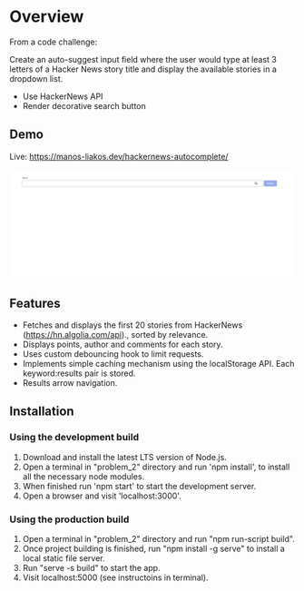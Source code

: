 # Overview

From a code challenge:

Create an auto-suggest input field where the user would type at least 3 letters of
a Hacker News story title and display the available stories in a dropdown list.

- Use HackerNews API
- Render decorative search button

## Demo

Live: https://manos-liakos.dev/hackernews-autocomplete/

![Autosuggest Component Demo](demo/Autosuggest.gif)

## Features

- Fetches and displays the first 20 stories from HackerNews (https://hn.algolia.com/api)., sorted by relevance.
- Displays points, author and comments for each story.
- Uses custom debouncing hook to limit requests.
- Implements simple caching mechanism using the localStorage API. Each keyword:results pair is stored.
- Results arrow navigation.

## Installation

### Using the development build

1. Download and install the latest LTS version of Node.js.
2. Open a terminal in "problem_2" directory and run 'npm install', to install all the necessary node modules.
3. When finished run 'npm start' to start the development server.
4. Open a browser and visit 'localhost:3000'.

### Using the production build

1. Open a terminal in "problem_2" directory and run "npm run-script build".
2. Once project building is finished, run "npm install -g serve" to install a local static file server.
3. Run "serve -s build" to start the app.
4. Visit localhost:5000 (see instructoins in terminal).
